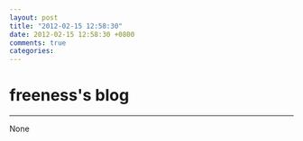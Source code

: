 ```yaml
---
layout: post
title: "2012-02-15 12:58:30"
date: 2012-02-15 12:58:30 +0800
comments: true
categories: 
---
```


# freeness's blog

----------

>
None